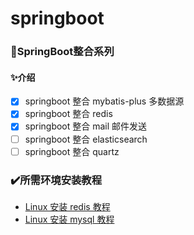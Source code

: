   # springboot

### 🍃SpringBoot整合系列
#### ✨介绍
- [x] springboot 整合 mybatis-plus 多数据源
- [x] springboot 整合 redis
- [x] springboot 整合 mail 邮件发送
- [ ] springboot 整合 elasticsearch
- [ ] springboot 整合 quartz

### ✔️所需环境安装教程
* [Linux 安装 redis 教程](https://www.bilibili.com/read/cv18933506?spm_id_from=333.999.0.0)
* [Linux 安装 mysql 教程](https://www.bilibili.com/read/cv18852100?spm_id_from=333.999.0.0)

